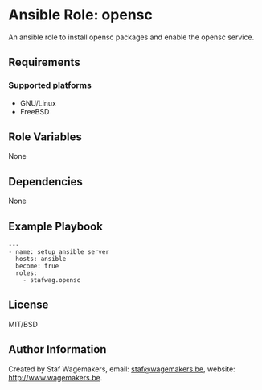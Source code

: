# Ansible Role: opensc

An ansible role to install opensc packages and enable the opensc service. 

## Requirements

### Supported platforms

* GNU/Linux
* FreeBSD

## Role Variables

None

## Dependencies

None

## Example Playbook

```
---
- name: setup ansible server
  hosts: ansible
  become: true
  roles:
    - stafwag.opensc
```
## License

MIT/BSD

## Author Information

Created by Staf Wagemakers, email: staf@wagemakers.be, website: http://www.wagemakers.be.
